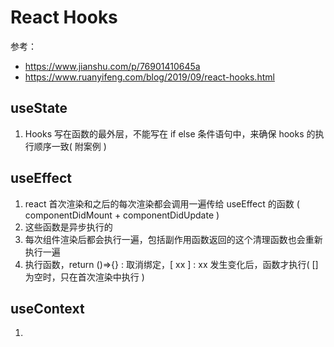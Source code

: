 # React Hooks

参考：

- https://www.jianshu.com/p/76901410645a
- https://www.ruanyifeng.com/blog/2019/09/react-hooks.html

## useState

1. Hooks 写在函数的最外层，不能写在 if else 条件语句中，来确保 hooks 的执行顺序一致( 附案例 )

## useEffect

1. react 首次渲染和之后的每次渲染都会调用一遍传给 useEffect 的函数 ( componentDidMount + componentDidUpdate )
2. 这些函数是异步执行的
3. 每次组件渲染后都会执行一遍，包括副作用函数返回的这个清理函数也会重新执行一遍
4. 执行函数，return ()=>{} : 取消绑定，[ xx ] : xx 发生变化后，函数才执行( []为空时，只在首次渲染中执行 )

## useContext

1.
